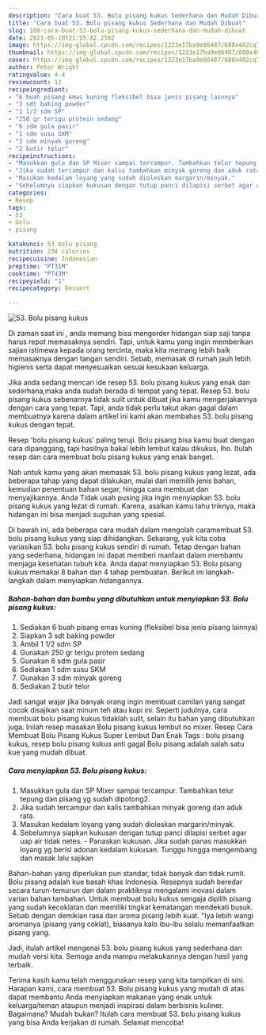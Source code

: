 ```yaml
---
description: "Cara buat 53. Bolu pisang kukus Sederhana dan Mudah Dibuat"
title: "Cara buat 53. Bolu pisang kukus Sederhana dan Mudah Dibuat"
slug: 108-cara-buat-53-bolu-pisang-kukus-sederhana-dan-mudah-dibuat
date: 2021-05-10T21:55:02.258Z
image: https://img-global.cpcdn.com/recipes/1223e17ba9e86487/680x482cq70/53-bolu-pisang-kukus-foto-resep-utama.jpg
thumbnail: https://img-global.cpcdn.com/recipes/1223e17ba9e86487/680x482cq70/53-bolu-pisang-kukus-foto-resep-utama.jpg
cover: https://img-global.cpcdn.com/recipes/1223e17ba9e86487/680x482cq70/53-bolu-pisang-kukus-foto-resep-utama.jpg
author: Peter Wright
ratingvalue: 4.4
reviewcount: 13
recipeingredient:
- "6 buah pisang emas kuning fleksibel bisa jenis pisang lainnya"
- "3 sdt baking powder"
- "1 1/2 sdm SP"
- "250 gr terigu protein sedang"
- "6 sdm gula pasir"
- "1 sdm susu SKM"
- "3 sdm minyak goreng"
- "2 butir telur"
recipeinstructions:
- "Masukkan gula dan SP Mixer sampai tercampur. Tambahkan telur tepung dan pisang yg sudah dipotong2."
- "Jika sudah tercampur dan kalis tambahkan minyak goreng dan aduk rata."
- "Masukan kedalam loyang yang sudah dioleskan margarin/minyak."
- "Sebelumnya siapkan kukusan dengan tutup panci dilapisi serbet agar uap air tidak netes.  Panaskan kukusan. Jika sudah panas masukkan loyang yg berisi adonan kedalam kukusan. Tunggu hingga mengembang dan masak lalu sajikan"
categories:
- Resep
tags:
- 53
- bolu
- pisang

katakunci: 53 bolu pisang 
nutrition: 234 calories
recipecuisine: Indonesian
preptime: "PT31M"
cooktime: "PT43M"
recipeyield: "1"
recipecategory: Dessert

---
```



![53. Bolu pisang kukus](https://img-global.cpcdn.com/recipes/1223e17ba9e86487/680x482cq70/53-bolu-pisang-kukus-foto-resep-utama.jpg)

Di zaman  saat ini , anda memang bisa mengorder hidangan siap saji tanpa harus repot memasaknya sendiri. Tapi, untuk kamu yang ingin memberikan sajian istimewa kepada orang tercinta, maka kita memang lebih baik memasaknya dengan tangan sendiri. Sebab, memasak di rumah jauh lebih higienis serta dapat menyesuaikan sesuai kesukaan keluarga.

Jika anda sedang mencari ide resep 53. bolu pisang kukus yang enak dan sederhana,maka anda sudah berada di tempat yang tepat. Resep 53. bolu pisang kukus  sebenarnya tidak sulit untuk dibuat jika kamu mengerjakannya dengan cara yang tepat. Tapi, anda tidak perlu takut akan gagal dalam membuatnya 
karena dalam artikel ini kami akan membahas 53. bolu pisang kukus dengan tepat.  

Resep &#39;bolu pisang kukus&#39; paling teruji. Bolu pisang bisa kamu buat dengan cara dipanggang, tapi hasilnya bakal lebih lembut kalau dikukus, lho. Itulah resep dan cara membuat bolu pisang kukus yang enak banget.

Nah untuk kamu yang akan memasak 53. bolu pisang kukus yang lezat, ada beberapa tahap yang dapat dilakukan, mulai dari memilih jenis bahan, kemudian penentuan bahan segar, hingga cara membuat dan menyajikannya. Anda Tidak usah pusing jika ingin menyiapkan 53. bolu pisang kukus yang lezat di rumah. Karena, asalkan kamu  tahu triknya, maka hidangan ini bisa menjadi suguhan yang spesial.

Di bawah ini, ada beberapa cara mudah dalam mengolah caramembuat 53. bolu pisang kukus yang siap dihidangkan. Sekarang, yuk kita coba variasikan 53. bolu pisang kukus sendiri di rumah. Tetap dengan bahan yang sederhana, hidangan ini dapat memberi manfaat dalam membantu menjaga kesehatan tubuh kita. Anda dapat menyiapkan 53. Bolu pisang kukus memakai 8 bahan dan 4 tahap pembuatan. Berikut ini langkah-langkah dalam menyiapkan hidangannya.

<!--inarticleads1-->

##### Bahan-bahan dan bumbu yang dibutuhkan untuk menyiapkan 53. Bolu pisang kukus:

1. Sediakan 6 buah pisang emas kuning (fleksibel bisa jenis pisang lainnya)
1. Siapkan 3 sdt baking powder
1. Ambil 1 1/2 sdm SP
1. Gunakan 250 gr terigu protein sedang
1. Gunakan 6 sdm gula pasir
1. Sediakan 1 sdm susu SKM
1. Gunakan 3 sdm minyak goreng
1. Sediakan 2 butir telur


Jadi sangat wajar jika banyak orang ingin membuat camilan yang sangat cocok disajikan saat minum teh atau kopi ini. Seperti judulnya, cara membuat bolu pisang kukus tidaklah sulit, selain itu bahan yang dibutuhkan juga. Inilah resep masakan Bolu pisang kukus lembut no mixer. Resep Cara Membuat Bolu Pisang Kukus Super Lembut Dan Enak Tags : bolu pisang kukus, resep bolu pisang kukus anti gagal Bolu pisang adalah salah satu kue yang mudah dibuat. 

<!--inarticleads2-->

##### Cara menyiapkan 53. Bolu pisang kukus:

1. Masukkan gula dan SP Mixer sampai tercampur. Tambahkan telur tepung dan pisang yg sudah dipotong2.
1. Jika sudah tercampur dan kalis tambahkan minyak goreng dan aduk rata.
1. Masukan kedalam loyang yang sudah dioleskan margarin/minyak.
1. Sebelumnya siapkan kukusan dengan tutup panci dilapisi serbet agar uap air tidak netes.  - Panaskan kukusan. Jika sudah panas masukkan loyang yg berisi adonan kedalam kukusan. Tunggu hingga mengembang dan masak lalu sajikan


Bahan-bahan yang diperlukan pun standar, tidak banyak dan tidak rumit. Bolu pisang adalah kue basah khas Indonesia. Resepnya sudah beredar secara turun-temurun dan dalam praktiknya mengalami inovasi dalam varian bahan tambahan. Untuk membuat bolu kukus sengaja dipilih pisang yang sudah kecoklatan dan memiliki tingkat kematangan mendekati busuk. Sebab dengan demikian rasa dan aroma pisang lebih kuat. &#34;Iya lebih wangi aromanya (pisang yang coklat), biasanya kalo ibu-ibu selalu memanfaatkan pisang yang. 

Jadi, itulah artikel mengenai  53. bolu pisang kukus  yang sederhana dan mudah versi kita. Semoga anda mampu melakukannya dengan hasil yang terbaik. 

Terima kasih kamu telah menggunakan resep yang kita tampilkan di sini. Harapan kami, cara membuat  53. Bolu pisang kukus yang mudah di atas dapat membantu Anda menyiapkan makanan yang enak untuk keluarga/teman ataupun menjadi inspirasi dalam berbisnis kuliner. Bagaimana? Mudah bukan? Itulah cara membuat 53. bolu pisang kukus yang bisa Anda kerjakan di rumah. Selamat mencoba!

